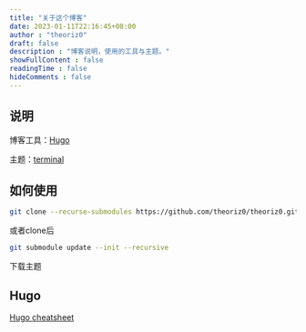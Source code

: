 ```yaml
---
title: "关于这个博客"
date: 2023-01-11T22:16:45+08:00
author : "theoriz0"
draft: false
description : "博客说明，使用的工具与主题。"
showFullContent : false
readingTime : false
hideComments : false
---
```


## 说明

博客工具：[Hugo](https://gohugo.io)

主题：[terminal](https://github.com/panr/hugo-theme-terminal)

## 如何使用

```bash
git clone --recurse-submodules https://github.com/theoriz0/theoriz0.github.io
```

或者clone后

```bash
git submodule update --init --recursive
```

下载主题

## Hugo

[Hugo cheatsheet](https://https://theoriz0.github.io/posts/my-hugo-cheatsheet/)